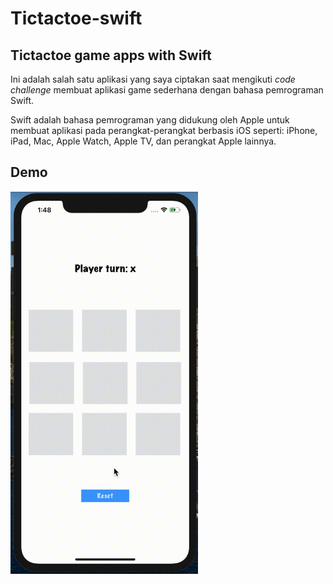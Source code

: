 # Tictactoe-swift

## Tictactoe game apps with Swift

Ini adalah salah satu aplikasi yang saya ciptakan saat mengikuti *code challenge* membuat aplikasi game sederhana dengan bahasa pemrograman Swift.

Swift adalah bahasa pemrograman yang didukung oleh Apple untuk membuat aplikasi pada perangkat-perangkat berbasis iOS seperti: iPhone, iPad, Mac, Apple Watch, Apple TV, dan perangkat Apple lainnya.

## Demo

<img src="demo.gif" width="300">

